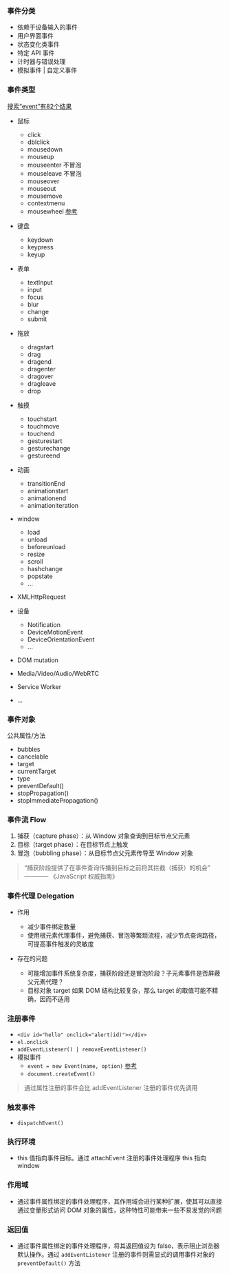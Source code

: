 ### 事件分类

- 依赖于设备输入的事件
- 用户界面事件
- 状态变化类事件
- 特定 API 事件
- 计时器与错误处理
- 模拟事件 | 自定义事件

### 事件类型

[搜索“event”有82个结果](https://developer.mozilla.org/zh-CN/docs/Web/API)

- 鼠标
  + click
  + dblclick
  + mousedown
  + mouseup
  + mouseenter 不冒泡
  + mouseleave 不冒泡
  + mouseover
  + mouseout
  + mousemove
  + contextmenu
  + mousewheel [参考](https://github.com/itouzigithub/experience-pc/issues/1)

- 键盘
  + keydown
  + keypress
  + keyup

- 表单
  + textInput
  + input
  + focus
  + blur
  + change
  + submit

- 拖放
  + dragstart
  + drag
  + dragend
  + dragenter
  + dragover
  + dragleave
  + drop

- 触摸
  + touchstart
  + touchmove
  + touchend
  + gesturestart
  + gesturechange
  + gestureend

- 动画
  + transitionEnd
  + animationstart
  + animationend
  + animationiteration

- window
  + load
  + unload
  + beforeunload
  + resize
  + scroll
  + hashchange
  + popstate
  + ...

- XMLHttpRequest
- 设备
  + Notification
  + DeviceMotionEvent
  + DeviceOrientationEvent
  + ...
- DOM mutation
- Media/Video/Audio/WebRTC
- Service Worker
- ...

### 事件对象

公共属性/方法

- bubbles
- cancelable
- target
- currentTarget
- type
- preventDefault()
- stopPropagation()
- stopImmediatePropagation()


### 事件流 Flow
1. 捕获（capture phase）：从 Window 对象查询到目标节点父元素
2. 目标（target phase）：在目标节点上触发
3. 冒泡（bubbling phase）：从目标节点父元素传导至 Window 对象

> “捕获阶段提供了在事件查询传播到目标之前将其拦截（捕获）的机会” ———— 《JavaScript 权威指南》

### 事件代理 Delegation
- 作用
  + 减少事件绑定数量
  + 使用根元素代理事件，避免捕获、冒泡等繁琐流程，减少节点查询路径，可提高事件触发的灵敏度

- 存在的问题
  + 可能增加事件系统复杂度，捕获阶段还是冒泡阶段？子元素事件是否屏蔽父元素代理？
  + 目标对象 target 如果 DOM 结构比较复杂，那么 target 的取值可能不精确，因而不适用


### 注册事件
- `<div id="hello" onclick="alert(id)"></div>`
- `el.onclick`
- `addEventListener() | removeEventListener()`
- 模拟事件
  + `event = new Event(name, option)` [参考](https://developer.mozilla.org/zh-CN/docs/Web/API/Event/Event)
  + `document.createEvent()`

> 通过属性注册的事件会比 addEventListener 注册的事件优先调用

### 触发事件
- `dispatchEvent()`

### 执行环境
- this 值指向事件目标。通过 attachEvent 注册的事件处理程序 this 指向 window

### 作用域
- 通过事件属性绑定的事件处理程序，其作用域会进行某种扩展，使其可以直接通过变量形式访问 DOM 对象的属性，这种特性可能带来一些不易发觉的问题

### 返回值
- 通过事件属性绑定的事件处理程序，将其返回值设为 false，表示阻止浏览器默认操作。通过 `addEventListener` 注册的事件则需显式的调用事件对象的 `preventDefault()` 方法

